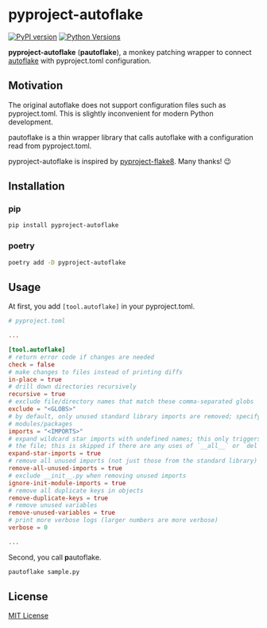 # pyproject-autoflake

[![PyPI version](https://badge.fury.io/py/pyproject-autoflake.svg)](https://badge.fury.io/py/pyproject-autoflake) [![Python Versions](https://img.shields.io/pypi/pyversions/pyproject-autoflake.svg)](https://pypi.org/project/pyproject-autoflake/)

**pyproject-autoflake** (**pautoflake**), a monkey patching wrapper to connect [autoflake](https://github.com/myint/autoflake) with pyproject.toml configuration.

## Motivation

The original autoflake does not support configuration files such as pyproject.toml.
This is slightly inconvenient for modern Python development.

pautoflake is a thin wrapper library that calls autoflake with a configuration read from pyproject.toml.

pyproject-autoflake is inspired by [pyproject-flake8](https://github.com/csachs/pyproject-flake8). Many thanks! 😉

## Installation

### pip

```sh
pip install pyproject-autoflake
```

### poetry

```sh
poetry add -D pyproject-autoflake
```

## Usage

At first, you add `[tool.autoflake]` in your pyproject.toml.

```toml
# pyproject.toml

...

[tool.autoflake]
# return error code if changes are needed
check = false
# make changes to files instead of printing diffs
in-place = true
# drill down directories recursively
recursive = true
# exclude file/directory names that match these comma-separated globs
exclude = "<GLOBS>"
# by default, only unused standard library imports are removed; specify a comma-separated list of additional
# modules/packages
imports = "<IMPORTS>"
# expand wildcard star imports with undefined names; this only triggers if there is only one star import in
# the file; this is skipped if there are any uses of `__all__` or `del` in the file
expand-star-imports = true
# remove all unused imports (not just those from the standard library)
remove-all-unused-imports = true
# exclude __init__.py when removing unused imports
ignore-init-module-imports = true
# remove all duplicate keys in objects
remove-duplicate-keys = true
# remove unused variables
remove-unused-variables = true
# print more verbose logs (larger numbers are more verbose)
verbose = 0

...

```

Second, you call **p**autoflake.

```bash
pautoflake sample.py
```

## License

[MIT License](./LICENSE)
